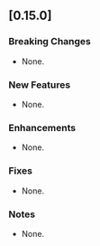 ## [0.15.0]

### Breaking Changes
* None.

### New Features
* None.

### Enhancements
* None.

### Fixes
* None.

### Notes
* None.
